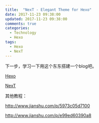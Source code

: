 ```yaml
---
title:  "NexT - Elegant Theme for Hexo"
date: 2017-11-23 09:38:00
updated: 2017-11-23 09:38:00
comments: true
categories: 
  - Technology
  - Hexo
tags:
  - Hexo
  - NexT
---
```


下一步，学习一下用这个东东搭建一个blog吧。

[Hexo](https://hexo.io/zh-cn/)

[NexT](http://theme-next.iissnan.com/)

其他教程：

http://www.jianshu.com/p/5973c05d7100

http://www.jianshu.com/p/e99ed60390a8
